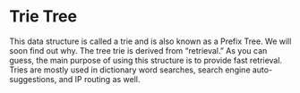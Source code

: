 # Trie Tree
This data structure is called a trie and is also known as a Prefix Tree. We will soon find out why.
The tree trie is derived from “retrieval.” As you can guess, the main purpose of using this structure is to provide fast retrieval. Tries are mostly used in dictionary word searches, search engine auto-suggestions, and IP routing as well.


